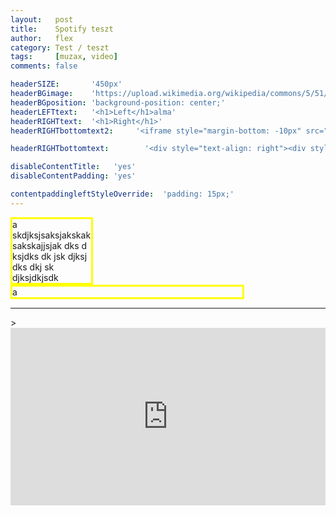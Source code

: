 ```yaml
---
layout:   post
title:    Spotify teszt
author:   flex
category: Test / teszt
tags:     [muzax, video]
comments: false

headerSIZE:       '450px'
headerBGimage:    'https://upload.wikimedia.org/wikipedia/commons/5/51/Small_Red_Rose.JPG'
headerBGposition: 'background-position: center;'
headerLEFTtext:   '<h1>Left</h1>alma'
headerRIGHTtext:  '<h1>Right</h1>'
headerRIGHTbottomtext2:     '<iframe style="margin-bottom: -10px" src="https://open.spotify.com/embed/track/6fMZJZqhauwGrwobkPZVJ7?utm_source=generator" width="100%" height="80" frameBorder="0" allowfullscreen="" allow="autoplay; clipboard-write; encrypted-media; fullscreen; picture-in-picture"></iframe>'

headerRIGHTbottomtext:   	  '<div style="text-align: right"><div style="display: inline-block;font-size: 50%; margin-bottom: 0px;; background: black; color: white; padding: 5px;">Source: www.fleischmann.hu</div><br><iframe style="display: inline-block; margin-bottom: -9px;" src="https://open.spotify.com/embed/track/6fMZJZqhauwGrwobkPZVJ7?utm_source=generator" height="240" frameBorder="0" allowfullscreen="" allow="autoplay; clipboard-write; encrypted-media; fullscreen; picture-in-picture"></iframe></div>'

disableContentTitle:   'yes'
disableContentPadding: 'yes'

contentpaddingleftStyleOverride:  'padding: 15px;'
---
```


<div>
<div style="border: 3px solid yellow; width: 25%; display: inline-block">a skdjksjsaksjakskaksakskajjsjak dks d ksjdks dk jsk djksj dks dkj sk djksjdkjsdk</div><div style="border: 3px solid yellow; width: 73%; display: inline-block">a</div></div>

<hr/>>

<div style="position: relative; width: 100%; height: 0; padding-bottom: 56.25%;">
<iframe style="position: absolute; width: 100%; height: 100%;" src="https://www.youtube.com/embed/LZ2kSbSrDLs" title="YouTube video player" frameborder="0" allow="accelerometer; autoplay; clipboard-write; encrypted-media; gyroscope; picture-in-picture" allowfullscreen></iframe></div>
